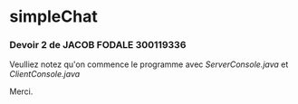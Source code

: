 # simpleChat

### Devoir 2 de JACOB FODALE 300119336

Veulliez notez qu'on commence le programme avec *ServerConsole.java* et *ClientConsole.java*

Merci.
